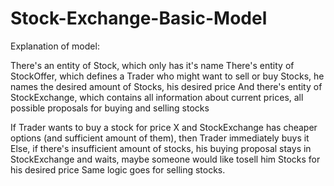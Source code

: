 # Stock-Exchange-Basic-Model

Explanation of model:

There's an entity of Stock, which only has it's name
There's entity of StockOffer, which defines a Trader who might want to sell or buy Stocks, he names the desired amount of Stocks, his desired price
And there's entity of StockExchange, which contains all information about current prices, all possible proposals for buying and selling stocks

If Trader wants to buy a stock for price X and StockExchange has cheaper options (and sufficient amount of them), then Trader immediately buys it
Else, if there's insufficient amount of stocks, his buying proposal stays in StockExchange and waits, maybe someone would like tosell him Stocks for his desired price
Same logic goes for selling stocks.

